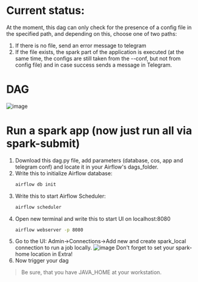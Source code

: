 # Current status:
At the moment, this dag can only check for the presence of a config file in the specified path, and depending on this, choose one of two paths:
1) If there is no file, send an error message to telegram
2) If the file exists, the spark part of the application is executed (at the same time, the configs are still taken from the --conf, but not from config file) and in case success sends a message in Telegram.
# DAG
![image](https://user-images.githubusercontent.com/73712980/170789012-96e7ebd1-ae10-4204-b3cd-dbeae998ec64.png)
#  Run a spark app (now just run all via spark-submit)
1. Download this dag.py file, add parameters (database, cos, app and telegram conf) and locate it in your Airflow's dags_folder.
2. Write this to initialize Airflow database:
    ```sh
    airflow db init
    ```
3. Write this to start Airflow Scheduler:
   ```sh
   airflow scheduler
   ```
4. Open new terminal and write this to start UI on localhost:8080
    ```sh
   airflow webserver -p 8080 
   ```
5. Go to the UI: Admin->Connections->Add new and create spark_local connection to run a job locally.
![image](https://user-images.githubusercontent.com/73712980/170561684-faa75692-06d3-46f6-a8ea-cc38c3d77f40.png)
Don't forget to set your spark-home location in Extra!
6. Now trigger your dag

> Be sure, that you have JAVA_HOME at your workstation.

